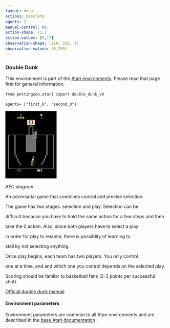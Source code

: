 ```yaml
---
layout: docu
actions: Discrete
agents: 2
manual-control: No
action-shape: (1,)
action-values: [0,17]
observation-shape: (210, 160, 3)
observation-values: (0,255)
---
```



### Double Dunk



This environment is part of the [Atari environments](../atari). Please read that page first for general information.





`from pettingzoo.atari import double_dunk_v0`



`agents= ["first_0", "second_0"]`



![double_dunk gif](atari_double_dunk.gif)



*AEC diagram*





An adversarial game that combines control and precise selection.



The game has two stages: selection and play. Selection can be

difficult because you have to hold the same action for a few steps and then

take the 0 action. Also, since both players have to select a play

in order for play to resume, there is possiblity of learning to

stall by not selecting anything.

Once play begins, each team has two players. You only control

one at a time, and and which one you control depends on the selected play.

Scoring should be familar to basketball fans (2-3 points per successful shot).



[Official double dunk manual](https://atariage.com/manual_html_page.php?SoftwareLabelID=153)





#### Environment parameters



Environment parameters are common to all Atari environments and are described in the [base Atari documentation](../atari) .
